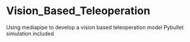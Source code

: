 # Vision_Based_Teleoperation
Using mediapipe to develop a vision based teleoperation model
Pybullet simulation included 
